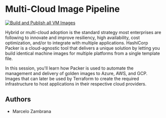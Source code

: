 # Multi-Cloud Image Pipeline

[![Build and Publish all VM Images](https://github.com/Chambras/HashiTalks2023/actions/workflows/main.yml/badge.svg)](https://github.com/Chambras/HashiTalks2023/actions/workflows/main.yml)

Hybrid or multi-cloud adoption is the standard strategy most enterprises are following to innovate and improve resiliency, high availability, cost optimization, and/or to integrate with multiple applications. HashiCorp Packer is a cloud-agnostic tool that delivers a unique solution by letting you build identical machine images for multiple platforms from a single template file.

In this session, you'll learn how Packer is used to automate the management and delivery of golden images to Azure, AWS, and GCP. Images that can later be used by Terraform to create the required infrastructure to host applications in their respective cloud providers.

## Authors

- Marcelo Zambrana
